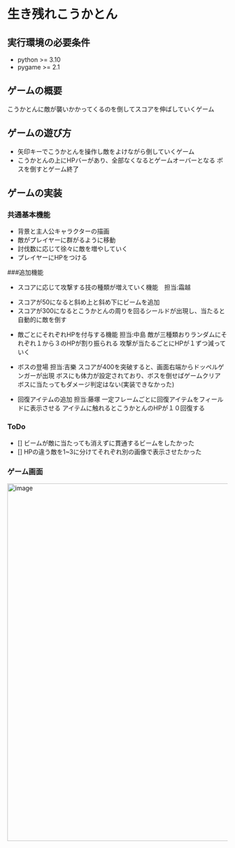 # 生き残れこうかとん

## 実行環境の必要条件
* python >= 3.10
* pygame >= 2.1

## ゲームの概要
こうかとんに敵が襲いかかってくるのを倒してスコアを伸ばしていくゲーム

## ゲームの遊び方
* 矢印キーでこうかとんを操作し敵をよけながら倒していくゲーム
* こうかとんの上にHPバーがあり、全部なくなるとゲームオーバーとなる
  ボスを倒すとゲーム終了

## ゲームの実装
### 共通基本機能
* 背景と主人公キャラクターの描画
* 敵がプレイヤーに群がるように移動
* 討伐数に応じて徐々に敵を増やしていく
* プレイヤーにHPをつける

###追加機能
* スコアに応じて攻撃する技の種類が増えていく機能　担当:霜越
- スコアが50になると斜め上と斜め下にビームを追加
- スコアが300になるとこうかとんの周りを回るシールドが出現し、当たると自動的に敵を倒す

* 敵ごとにそれぞれHPを付与する機能  担当:中島
敵が三種類おりランダムにそれぞれ１から３のHPが割り振られる
攻撃が当たるごとにHPが１ずつ減っていく

* ボスの登場  担当:吉樂
スコアが400を突破すると、画面右端からドッペルゲンガーが出現
ボスにも体力が設定されており、ボスを倒せばゲームクリア
ボスに当たってもダメージ判定はない(実装できなかった)

* 回復アイテムの追加  担当:藤塚
一定フレームごとに回復アイテムをフィールドに表示させる
アイテムに触れるとこうかとんのHPが１０回復する
### ToDo
- [] ビームが敵に当たっても消えずに貫通するビームをしたかった
- [] HPの違う敵を1~3に分けてそれぞれ別の画像で表示させたかった

### ゲーム画面
<img width="817" alt="image" src="https://github.com/user-attachments/assets/9f2eac2a-47fe-46b9-919d-a60ab6a19d24">


